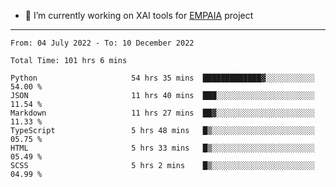 - 🔭 I’m currently working on XAI tools for [EMPAIA](https://en.empaia.org/) project

---

<!--START_SECTION:waka-->

```text
From: 04 July 2022 - To: 10 December 2022

Total Time: 101 hrs 6 mins

Python                     54 hrs 35 mins  █████████████▓░░░░░░░░░░░   54.00 %
JSON                       11 hrs 40 mins  ███░░░░░░░░░░░░░░░░░░░░░░   11.54 %
Markdown                   11 hrs 27 mins  ██▓░░░░░░░░░░░░░░░░░░░░░░   11.33 %
TypeScript                 5 hrs 48 mins   █▒░░░░░░░░░░░░░░░░░░░░░░░   05.75 %
HTML                       5 hrs 33 mins   █▒░░░░░░░░░░░░░░░░░░░░░░░   05.49 %
SCSS                       5 hrs 2 mins    █▒░░░░░░░░░░░░░░░░░░░░░░░   04.99 %
```

<!--END_SECTION:waka-->

